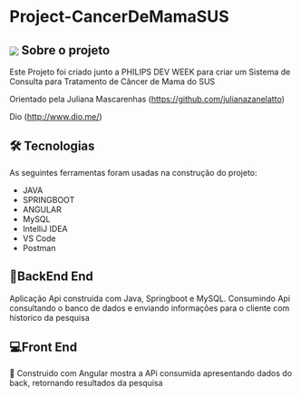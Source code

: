 # Project-CancerDeMamaSUS

##  <img align="center" src="https://img.icons8.com/color/48/000000/hospital.png"/>  Sobre o projeto
Este Projeto foi criado junto a PHILIPS DEV WEEK para criar um Sistema de Consulta para Tratamento de Câncer de Mama do SUS 

Orientado pela Juliana Mascarenhas (https://github.com/julianazanelatto)

Dio (http://www.dio.me/)


## 🛠 Tecnologias
As seguintes ferramentas foram usadas na construção do projeto:

- JAVA
- SPRINGBOOT
- ANGULAR
- MySQL 
- IntelliJ IDEA
- VS Code
- Postman

## 🚀BackEnd End 
Aplicação Api construida com Java, Springboot e MySQL. Consumindo Api consultando o banco de dados e enviando informações para o cliente com historico da pesquisa


## 💻Front End 
🚧 Construido com Angular mostra a APi consumida apresentando dados do back, retornando resultados da pesquisa
